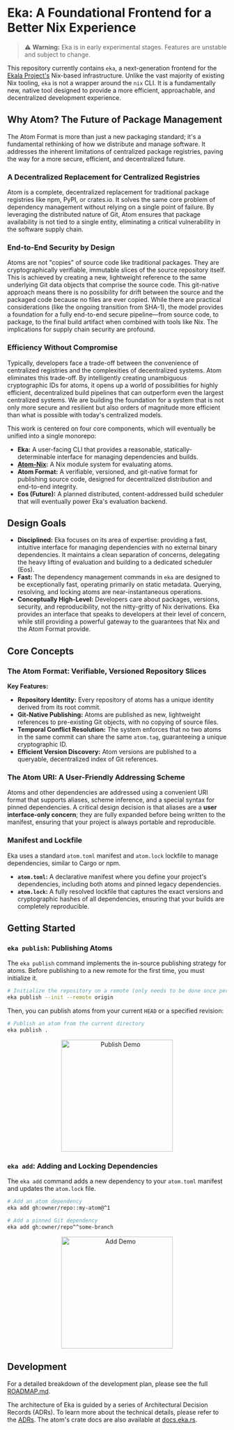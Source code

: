 # Eka: A Foundational Frontend for a Better Nix Experience

> ⚠️ **Warning:** Eka is in early experimental stages. Features are unstable and subject to change.

This repository currently contains `eka`, a next-generation frontend for the [Ekala Project's](https://github.com/ekala-project) Nix-based infrastructure. Unlike the vast majority of existing Nix tooling, `eka` is not a wrapper around the `nix` CLI. It is a fundamentally new, native tool designed to provide a more efficient, approachable, and decentralized development experience.

## Why Atom? The Future of Package Management

The Atom Format is more than just a new packaging standard; it's a fundamental rethinking of how we distribute and manage software. It addresses the inherent limitations of centralized package registries, paving the way for a more secure, efficient, and decentralized future.

### A Decentralized Replacement for Centralized Registries

Atom is a complete, decentralized replacement for traditional package registries like npm, PyPI, or crates.io. It solves the same core problem of dependency management without relying on a single point of failure. By leveraging the distributed nature of Git, Atom ensures that package availability is not tied to a single entity, eliminating a critical vulnerability in the software supply chain.

### End-to-End Security by Design

Atoms are not "copies" of source code like traditional packages. They are cryptographically verifiable, immutable slices of the source repository itself. This is achieved by creating a new, lightweight reference to the same underlying Git data objects that comprise the source code. This git-native approach means there is no possibility for drift between the source and the packaged code because no files are ever copied. While there are practical considerations (like the ongoing transition from SHA-1), the model provides a foundation for a fully end-to-end secure pipeline—from source code, to package, to the final build artifact when combined with tools like Nix. The implications for supply chain security are profound.

### Efficiency Without Compromise

Typically, developers face a trade-off between the convenience of centralized registries and the complexities of decentralized systems. Atom eliminates this trade-off. By intelligently creating unambiguous cryptographic IDs for atoms, it opens up a world of possibilities for highly efficient, decentralized build pipelines that can outperform even the largest centralized systems. We are building the foundation for a system that is not only more secure and resilient but also orders of magnitude more efficient than what is possible with today's centralized models.

This work is centered on four core components, which will eventually be unified into a single monorepo:

- **Eka:** A user-facing CLI that provides a reasonable, statically-determinable interface for managing dependencies and builds.
- **[Atom-Nix][atom-nix]:** A Nix module system for evaluating atoms.
- **Atom Format:** A verifiable, versioned, and git-native format for publishing source code, designed for decentralized distribution and end-to-end integrity.
- **Eos (Future):** A planned distributed, content-addressed build scheduler that will eventually power Eka's evaluation backend.

## Design Goals

- **Disciplined:** Eka focuses on its area of expertise: providing a fast, intuitive interface for managing dependencies with no external binary dependencies. It maintains a clean separation of concerns, delegating the heavy lifting of evaluation and building to a dedicated scheduler (Eos).
- **Fast:** The dependency management commands in `eka` are designed to be exceptionally fast, operating primarily on static metadata. Querying, resolving, and locking atoms are near-instantaneous operations.
- **Conceptually High-Level:** Developers care about packages, versions, security, and reproducibility, not the nitty-gritty of Nix derivations. Eka provides an interface that speaks to developers at their level of concern, while still providing a powerful gateway to the guarantees that Nix and the Atom Format provide.

## Core Concepts

### The Atom Format: Verifiable, Versioned Repository Slices

**Key Features:**

- **Repository Identity:** Every repository of atoms has a unique identity derived from its root commit.
- **Git-Native Publishing:** Atoms are published as new, lightweight references to pre-existing Git objects, with no copying of source files.
- **Temporal Conflict Resolution:** The system enforces that no two atoms in the same commit can share the same `atom.tag`, guaranteeing a unique cryptographic ID.
- **Efficient Version Discovery:** Atom versions are published to a queryable, decentralized index of Git references.

### The Atom URI: A User-Friendly Addressing Scheme

Atoms and other dependencies are addressed using a convenient URI format that supports aliases, scheme inference, and a special syntax for pinned dependencies. A critical design decision is that aliases are a **user interface-only concern**; they are fully expanded before being written to the manifest, ensuring that your project is always portable and reproducible.

### Manifest and Lockfile

Eka uses a standard `atom.toml` manifest and `atom.lock` lockfile to manage dependencies, similar to Cargo or npm.

- **`atom.toml`:** A declarative manifest where you define your project's dependencies, including both atoms and pinned legacy dependencies.
- **`atom.lock`:** A fully resolved lockfile that captures the exact versions and cryptographic hashes of all dependencies, ensuring that your builds are completely reproducible.

## Getting Started

### `eka publish`: Publishing Atoms

The `eka publish` command implements the in-source publishing strategy for atoms. Before publishing to a new remote for the first time, you must initialize it.

```bash
# Initialize the repository on a remote (only needs to be done once per remote).
eka publish --init --remote origin
```

Then, you can publish atoms from your current `HEAD` or a specified revision:

```bash
# Publish an atom from the current directory
eka publish .
```

<p align="center">
<a href="https://asciinema.org/a/uIcIOlELOVaPn15ICS2ZEH2CQ">
    <img src="https://asciinema.org/a/uIcIOlELOVaPn15ICS2ZEH2CQ.svg" alt="Publish Demo" height="256">
  </a>
</p>

### `eka add`: Adding and Locking Dependencies

The `eka add` command adds a new dependency to your `atom.toml` manifest and updates the `atom.lock` file.

```bash
# Add an atom dependency
eka add gh:owner/repo::my-atom@^1

# Add a pinned Git dependency
eka add gh:owner/repo^^some-branch
```

<p align="center">
  <a href="https://asciinema.org/a/qk7oNQIpDH0nsR0EsnRWsS7YQ">
    <img src="https://asciinema.org/a/qk7oNQIpDH0nsR0EsnRWsS7YQ.svg" alt="Add Demo" height="256">
  </a>
</p>

## Development

For a detailed breakdown of the development plan, please see the full [ROADMAP.md](./ROADMAP.md).

The architecture of Eka is guided by a series of Architectural Decision Records (ADRs). To learn more about the technical details, please refer to the [ADRs](./adrs). The atom's crate docs are also available at [docs.eka.rs][crate].

[eos]: https://github.com/ekala-project/eos-gateway
[atom-nix]: https://github.com/ekala-project/atom
[crate]: https://docs.eka.rs/atom
